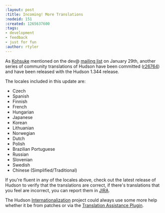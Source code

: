 ```yaml
---
:layout: post
:title: Incoming! More Translations
:nodeid: 151
:created: 1265637600
:tags:
- development
- feedback
- just for fun
:author: rtyler
---
```

As [Kohsuke](https://twitter.com/kohsukekawa) mentioned on the dev@ [mailing
list](http://wiki.hudson-ci.org/display/HUDSON/Mailing+List) on January 29th,
another series of community translations of Hudson have been committed
([r26764](http://hudson-ci.org/commit/26764)) and have been released with the
Hudson 1.344 release.

The locales included in this update are:

 - Czech
 - Spanish
 - Finnish
 - French
 - Hungarian
 - Japanese
 - Korean
 - Lithuanian
 - Norwegian
 - Dutch
 - Polish
 - Brazilian Portuguese
 - Russian
 - Slovenian
 - Swedish
 - Chinese (Simplified/Traditional)

If you're fluent in any of the locales above, check out the latest release of Hudson to verify that the translations are correct, if there's translations that you feel are incorrect, you can report them in [JIRA](http://issues.hudson-ci.org).

The Hudson [Internationalization](http://wiki.hudson-ci.org/display/HUDSON/Internationalization) project could always use some more help whether it be from patches or via the [Translation Assistance Plugin](http://wiki.hudson-ci.org/display/HUDSON/Translation+Assistance+Plugin).



